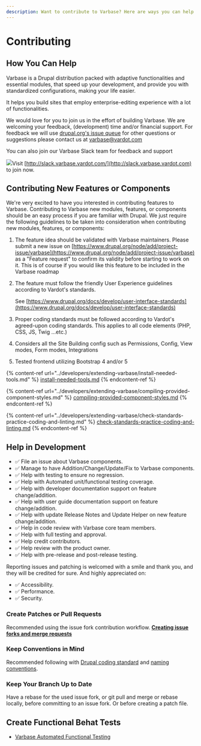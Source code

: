 ```yaml
---
description: Want to contribute to Varbase? Here are ways you can help!
---
```


# Contributing

## How You Can Help

Varbase is a Drupal distribution packed with adaptive functionalities and essential modules, that speed up your development, and provide you with standardized configurations, making your life easier.

It helps you build sites that employ enterprise-editing experience with a lot of functionalities.

We would love for you to join us in the effort of building Varbase. We are welcoming your feedback, (development) time and/or financial support. For feedback we will use [drupal.org's issue queue](https://www.drupal.org/project/issues/varbase) for other questions or suggestions please contact us at [varbase@vardot.com](mailto:varbase@vardot.com)

You can also join our Varbase Slack team for feedback and support

[![](https://www.drupal.org/files/varbase-slack-cta\_0.png)](http://slack.varbase.vardot.com)Visit [http://slack.varbase.vardot.com/](http://slack.varbase.vardot.com) to join now.

## Contributing New Features or Components

We're very excited to have you interested in contributing features to Varbase. Contributing to Varbase new modules, features, or components should be an easy process if you are familiar with Drupal. We just require the following guidelines to be taken into consideration when contributing new modules, features, or components:

1. The feature idea should be validated with Varbase maintainers. Please submit a new issue on [https://www.drupal.org/node/add/project-issue/varbase](https://www.drupal.org/node/add/project-issue/varbase) as a "Feature request" to confirm its validity before starting to work on it. This is of course if you would like this feature to be included in the Varbase roadmap
2.  The feature must follow the friendly User Experience guidelines according to Vardot's standards.

    See [https://www.drupal.org/docs/develop/user-interface-standards](https://www.drupal.org/docs/develop/user-interface-standards)
3. Proper coding standards must be followed according to Vardot's agreed-upon coding standards. This applies to all code elements (PHP, CSS, JS, Twig ...etc.)
4. Considers all the Site Building config such as Permissions, Config, View modes, Form modes, Integrations
5. Tested frontend utilizing Bootstrap 4 and/or 5

{% content-ref url="../developers/extending-varbase/install-needed-tools.md" %}
[install-needed-tools.md](../developers/extending-varbase/install-needed-tools.md)
{% endcontent-ref %}

{% content-ref url="../developers/extending-varbase/compiling-provided-component-styles.md" %}
[compiling-provided-component-styles.md](../developers/extending-varbase/compiling-provided-component-styles.md)
{% endcontent-ref %}

{% content-ref url="../developers/extending-varbase/check-standards-practice-coding-and-linting.md" %}
[check-standards-practice-coding-and-linting.md](../developers/extending-varbase/check-standards-practice-coding-and-linting.md)
{% endcontent-ref %}

## Help in Development

* ✅ File an issue about Varbase components.
* ✅ Manage to have Addition/Change/Update/Fix to Varbase components.
* ✅ Help with testing to ensure no regression.
* ✅ Help with Automated unit/functional testing coverage.
* ✅ Help with developer documentation support on feature change/addition.
* ✅ Help with user guide documentation support on feature change/addition.
* ✅ Help with update Release Notes and Update Helper on new feature change/addition.
* ✅ Help in code review with Varbase core team members.
* ✅ Help with full testing and approval.
* ✅ Help credit contributors.
* ✅ Help review with the product owner.
* ✅ Help with pre-release and post-release testing.

&#x20;  Reporting issues and patching is welcomed with a smile and thank you, and they will be credited for sure. And highly appreciated on:

* ✅ Accessibility.
* ✅ Performance.
* ✅ Security.

### Create Patches or Pull Requests

Recommended using the issue fork contribution workflow. [**Creating issue forks and merge requests**](https://www.drupal.org/docs/develop/git/using-git-to-contribute-to-drupal/creating-issue-forks-and-merge-requests)

### Keep Conventions in Mind

Recommended following with [Drupal coding standard](https://www.drupal.org/docs/develop/standards/coding-standards) and [naming conventions](https://www.drupal.org/docs/develop/standards/coding-standards#naming).

### Keep Your Branch Up to Date

Have a rebase for the used issue fork, or git pull and merge or rebase locally, before committing to an issue fork. Or before creating a patch file.

## Create Functional Behat Tests

* [Varbase Automated Functional Testing](https://github.com/Vardot/varbase/tree/9.0.x/tests)
